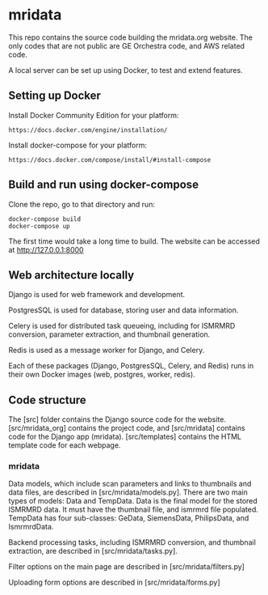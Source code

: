 # mridata

This repo contains the source code building the mridata.org website. The only codes that are not public are GE Orchestra code, and AWS related code.

A local server can be set up using Docker, to test and extend features.

## Setting up Docker

Install Docker Community Edition for your platform:

	https://docs.docker.com/engine/installation/

Install docker-compose for your platform:

	https://docs.docker.com/compose/install/#install-compose

## Build and run using docker-compose

Clone the repo, go to that directory and run:

	docker-compose build
	docker-compose up
	
The first time would take a long time to build.
The website can be accessed at http://127.0.0.1:8000

## Web architecture locally

Django is used for web framework and development. 

PostgresSQL is used for database, storing user and data information. 

Celery is used for distributed task queueing, including for ISMRMRD conversion, parameter extraction, and thumbnail generation. 

Redis is used as a message worker for Django, and Celery.

Each of these packages (Django, PostgresSQL, Celery, and Redis) runs in their own Docker images (web, postgres, worker, redis). 

## Code structure

The [src] folder contains the Django source code for the website. [src/mridata_org] contains the project code, and [src/mridata] contains code for the Django app (mridata). [src/templates] contains the HTML template code for each webpage.

### mridata

Data models, which include scan parameters and links to thumbnails and data files, are described in [src/mridata/models.py]. There are two main types of models: Data and TempData. Data is the final model for the stored ISMRMRD data. It must have the thumbnail file, and ismrmrd file populated. TempData has four sub-classes: GeData, SiemensData, PhilipsData, and IsmrmrdData.

Backend processing tasks, including ISMRMRD conversion, and thumbnail extraction, are described in [src/mridata/tasks.py].

Filter options on the main page are described in [src/mridata/filters.py]

Uploading form options are described in [src/mridata/forms.py]
